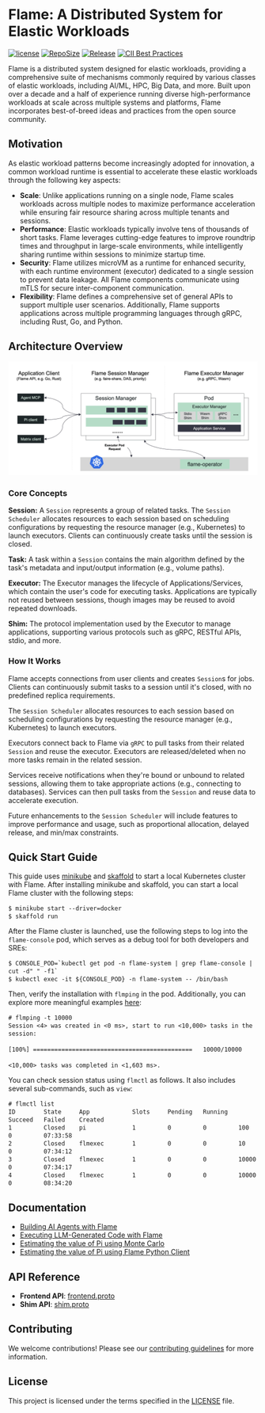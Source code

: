 # Flame: A Distributed System for Elastic Workloads

[![license](https://img.shields.io/github/license/flame-sh/flame)](http://github.com/flame-sh/flame)
[![RepoSize](https://img.shields.io/github/repo-size/flame-sh/flame)](http://github.com/flame-sh/flame)
[![Release](https://img.shields.io/github/release/flame-sh/flame)](https://github.com/flame-sh/flame/releases)
[![CII Best Practices](https://bestpractices.coreinfrastructure.org/projects/7299/badge)](https://bestpractices.coreinfrastructure.org/projects/7299)

Flame is a distributed system designed for elastic workloads, providing a comprehensive suite of mechanisms commonly required by various classes of elastic workloads, including AI/ML, HPC, Big Data, and more. Built upon over a decade and a half of experience running diverse high-performance workloads at scale across multiple systems and platforms, Flame incorporates best-of-breed ideas and practices from the open source community.

## Motivation

As elastic workload patterns become increasingly adopted for innovation, a common workload runtime is essential to accelerate these elastic workloads through the following key aspects:

* **Scale**: Unlike applications running on a single node, Flame scales workloads across multiple nodes to maximize performance acceleration while ensuring fair resource sharing across multiple tenants and sessions.
* **Performance**: Elastic workloads typically involve tens of thousands of short tasks. Flame leverages cutting-edge features to improve roundtrip times and throughput in large-scale environments, while intelligently sharing runtime within sessions to minimize startup time.
* **Security**: Flame utilizes microVM as a runtime for enhanced security, with each runtime environment (executor) dedicated to a single session to prevent data leakage. All Flame components communicate using mTLS for secure inter-component communication.
* **Flexibility**: Flame defines a comprehensive set of general APIs to support multiple user scenarios. Additionally, Flame supports applications across multiple programming languages through gRPC, including Rust, Go, and Python.

## Architecture Overview

![Flame Architecture](docs/images/flame-arch.jpg)

### Core Concepts

**Session:** A `Session` represents a group of related tasks. The `Session Scheduler` allocates resources to each session based on scheduling configurations by requesting the resource manager (e.g., Kubernetes) to launch executors. Clients can continuously create tasks until the session is closed.

**Task:** A task within a `Session` contains the main algorithm defined by the task's metadata and input/output information (e.g., volume paths).

**Executor:** The Executor manages the lifecycle of Applications/Services, which contain the user's code for executing tasks. Applications are typically not reused between sessions, though images may be reused to avoid repeated downloads.

**Shim:** The protocol implementation used by the Executor to manage applications, supporting various protocols such as gRPC, RESTful APIs, stdio, and more.

### How It Works

Flame accepts connections from user clients and creates `Session`s for jobs. Clients can continuously submit tasks to a session until it's closed, with no predefined replica requirements.

The `Session Scheduler` allocates resources to each session based on scheduling configurations by requesting the resource manager (e.g., Kubernetes) to launch executors.

Executors connect back to Flame via `gRPC` to pull tasks from their related `Session` and reuse the executor. Executors are released/deleted when no more tasks remain in the related session.

Services receive notifications when they're bound or unbound to related sessions, allowing them to take appropriate actions (e.g., connecting to databases). Services can then pull tasks from the `Session` and reuse data to accelerate execution.

Future enhancements to the `Session Scheduler` will include features to improve performance and usage, such as proportional allocation, delayed release, and min/max constraints.

## Quick Start Guide

This guide uses [minikube](https://minikube.sigs.k8s.io/docs/) and [skaffold](https://skaffold.dev/) to start a local Kubernetes cluster with Flame. After installing minikube and skaffold, you can start a local Flame cluster with the following steps:

```shell
$ minikube start --driver=docker
$ skaffold run
```

After the Flame cluster is launched, use the following steps to log into the `flame-console` pod, which serves as a debug tool for both developers and SREs:

```shell
$ CONSOLE_POD=`kubectl get pod -n flame-system | grep flame-console | cut -d" " -f1`
$ kubectl exec -it ${CONSOLE_POD} -n flame-system -- /bin/bash
```

Then, verify the installation with `flmping` in the pod. Additionally, you can explore more meaningful examples [here](examples):

```shell
# flmping -t 10000
Session <4> was created in <0 ms>, start to run <10,000> tasks in the session:

[100%] =============================================   10000/10000

<10,000> tasks was completed in <1,603 ms>.
```

You can check session status using `flmctl` as follows. It also includes several sub-commands, such as `view`:

```shell
# flmctl list
ID        State     App            Slots     Pending   Running   Succeed   Failed    Created
1         Closed    pi             1         0         0         100       0         07:33:58
2         Closed    flmexec        1         0         0         10        0         07:34:12
3         Closed    flmexec        1         0         0         10000     0         07:34:17
4         Closed    flmexec        1         0         0         10000     0         08:34:20
```

## Documentation

* [Building AI Agents with Flame](docs/blogs/run-ai-agent-with-flame.md)
* [Executing LLM-Generated Code with Flame](docs/blogs/run-generated-script-via-flame.md)
* [Estimating the value of Pi using Monte Carlo](docs/blogs/evaluating-pi-by-monte-carlo.md)
* [Estimating the value of Pi using Flame Python Client](docs/blogs/evaluating-pi-by-flame-python.md)

## API Reference

* **Frontend API**: [frontend.proto](rpc/protos/frontend.proto)
* **Shim API**: [shim.proto](rpc/protos/shim.proto)

## Contributing

We welcome contributions! Please see our [contributing guidelines](CONTRIBUTING.md) for more information.

## License

This project is licensed under the terms specified in the [LICENSE](LICENSE) file.

